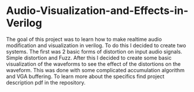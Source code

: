 # Audio-Visualization-and-Effects-in-Verilog
The goal of this project was to learn how to make realtime audio modification and visualization in verilog. To do this I decided to create two systems. The first was 2 basic forms of distortion on input audio signals. Simple distortion and Fuzz. After this I decided to create some basic visualization of the waveforms to see the effect of the distortions on the waveform. This was done with some complicated accumulation algorithm and VGA buffering. To learn more about the specifics find project description pdf in the repository. 
